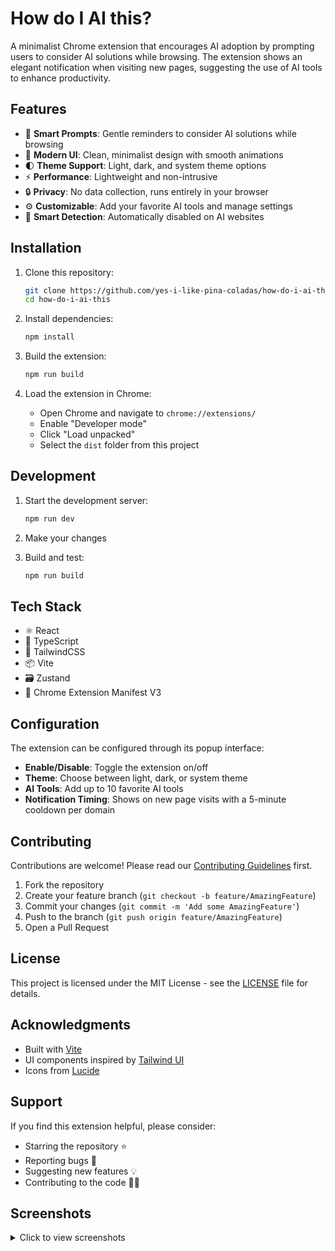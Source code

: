 # How do I AI this?

A minimalist Chrome extension that encourages AI adoption by prompting users to consider AI solutions while browsing. The extension shows an elegant notification when visiting new pages, suggesting the use of AI tools to enhance productivity.

## Features

- 🎯 **Smart Prompts**: Gentle reminders to consider AI solutions while browsing
- 🎨 **Modern UI**: Clean, minimalist design with smooth animations
- 🌓 **Theme Support**: Light, dark, and system theme options
- ⚡ **Performance**: Lightweight and non-intrusive
- 🔒 **Privacy**: No data collection, runs entirely in your browser
- ⚙️ **Customizable**: Add your favorite AI tools and manage settings
- 🚫 **Smart Detection**: Automatically disabled on AI websites

## Installation

1. Clone this repository:
   ```bash
   git clone https://github.com/yes-i-like-pina-coladas/how-do-i-ai-this.git
   cd how-do-i-ai-this
   ```

2. Install dependencies:
   ```bash
   npm install
   ```

3. Build the extension:
   ```bash
   npm run build
   ```

4. Load the extension in Chrome:
   - Open Chrome and navigate to `chrome://extensions/`
   - Enable "Developer mode"
   - Click "Load unpacked"
   - Select the `dist` folder from this project

## Development

1. Start the development server:
   ```bash
   npm run dev
   ```

2. Make your changes
3. Build and test:
   ```bash
   npm run build
   ```

## Tech Stack

- ⚛️ React
- 🔷 TypeScript
- 🎨 TailwindCSS
- 📦 Vite
- 🗃️ Zustand
- 🔧 Chrome Extension Manifest V3

## Configuration

The extension can be configured through its popup interface:

- **Enable/Disable**: Toggle the extension on/off
- **Theme**: Choose between light, dark, or system theme
- **AI Tools**: Add up to 10 favorite AI tools
- **Notification Timing**: Shows on new page visits with a 5-minute cooldown per domain

## Contributing

Contributions are welcome! Please read our [Contributing Guidelines](CONTRIBUTING.md) first.

1. Fork the repository
2. Create your feature branch (`git checkout -b feature/AmazingFeature`)
3. Commit your changes (`git commit -m 'Add some AmazingFeature'`)
4. Push to the branch (`git push origin feature/AmazingFeature`)
5. Open a Pull Request

## License

This project is licensed under the MIT License - see the [LICENSE](LICENSE) file for details.

## Acknowledgments

- Built with [Vite](https://vitejs.dev/)
- UI components inspired by [Tailwind UI](https://tailwindui.com/)
- Icons from [Lucide](https://lucide.dev/)

## Support

If you find this extension helpful, please consider:
- Starring the repository ⭐
- Reporting bugs 🐛
- Suggesting new features 💡
- Contributing to the code 👩‍💻

## Screenshots

<details>
<summary>Click to view screenshots</summary>

### Light Theme
![Light Theme](docs/light-theme.png)

### Dark Theme
![Dark Theme](docs/dark-theme.png)

### Settings Panel
![Settings](docs/settings.png)

</details> 